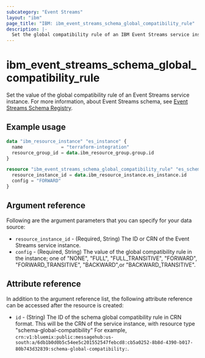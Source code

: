 ```yaml
---
subcategory: "Event Streams"
layout: "ibm"
page_title: "IBM: ibm_event_streams_schema_global_compatibility_rule"
description: |-
  Set the global compatibility rule of an IBM Event Streams service instance.
---
```


# ibm_event_streams_schema_global_compatibility_rule

Set the value of the global compatibility rule of an Event Streams service instance. For more information, about Event Streams schema, see [Event Streams Schema Registry](https://cloud.ibm.com/docs/EventStreams?topic=EventStreams-ES_schema_registry).

## Example usage

```terraform
data "ibm_resource_instance" "es_instance" {
  name              = "terraform-integration"
  resource_group_id = data.ibm_resource_group.group.id
}

resource "ibm_event_streams_schema_global_compatibility_rule" "es_schema_global_rule" {
  resource_instance_id = data.ibm_resource_instance.es_instance.id
  config = "FORWARD"
}
```

## Argument reference
Following are the argument parameters that you can specify for your data source:

- `resource_instance_id` - (Required, String) The ID or CRN of the Event Streams service instance.
- `config` - (Required, String) The value of the global compatibility rule in the instance; one of "NONE", "FULL", "FULL_TRANSITIVE", "FORWARD", "FORWARD_TRANSITIVE", "BACKWARD",or  "BACKWARD_TRANSITIVE".

## Attribute reference

In addition to the argument reference list, the following attribute reference can be accessed after the resource is created:

- `id` - (String) The ID of the schema global compatibility rule in CRN format. This will be the CRN of the service instance, with resource type "schema-global-compatibility" For example, `crn:v1:bluemix:public:messagehub:us-south:a/6db1b0d0b5c54ee5c201552547febcd8:cb5a0252-8b8d-4390-b017-80b743d32839:schema-global-compatibility:`.
